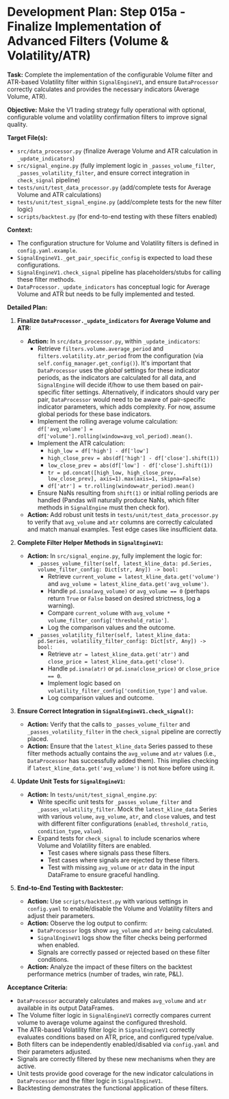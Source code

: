 # Development Plan: Step 015a - Finalize Implementation of Advanced Filters (Volume & Volatility/ATR)

**Task:** Complete the implementation of the configurable Volume filter and ATR-based Volatility filter within `SignalEngineV1`, and ensure `DataProcessor` correctly calculates and provides the necessary indicators (Average Volume, ATR).

**Objective:** Make the V1 trading strategy fully operational with optional, configurable volume and volatility confirmation filters to improve signal quality.

**Target File(s):**
*   `src/data_processor.py` (finalize Average Volume and ATR calculation in `_update_indicators`)
*   `src/signal_engine.py` (fully implement logic in `_passes_volume_filter`, `_passes_volatility_filter`, and ensure correct integration in `check_signal` pipeline)
*   `tests/unit/test_data_processor.py` (add/complete tests for Average Volume and ATR calculations)
*   `tests/unit/test_signal_engine.py` (add/complete tests for the new filter logic)
*   `scripts/backtest.py` (for end-to-end testing with these filters enabled)

**Context:**
*   The configuration structure for Volume and Volatility filters is defined in `config.yaml.example`.
*   `SignalEngineV1._get_pair_specific_config` is expected to load these configurations.
*   `SignalEngineV1.check_signal` pipeline has placeholders/stubs for calling these filter methods.
*   `DataProcessor._update_indicators` has conceptual logic for Average Volume and ATR but needs to be fully implemented and tested.

**Detailed Plan:**

1.  **Finalize `DataProcessor._update_indicators` for Average Volume and ATR:**
    *   **Action:** In `src/data_processor.py`, within `_update_indicators`:
        *   Retrieve `filters.volume.average_period` and `filters.volatility.atr_period` from the configuration (via `self.config_manager.get_config()`). It's important that `DataProcessor` uses the *global* settings for these indicator periods, as the indicators are calculated for all data, and `SignalEngine` will decide if/how to use them based on pair-specific filter settings. Alternatively, if indicators should vary per pair, `DataProcessor` would need to be aware of pair-specific indicator parameters, which adds complexity. For now, assume global periods for these base indicators.
        *   Implement the rolling average volume calculation: `df['avg_volume'] = df['volume'].rolling(window=avg_vol_period).mean()`.
        *   Implement the ATR calculation:
            *   `high_low = df['high'] - df['low']`
            *   `high_close_prev = abs(df['high'] - df['close'].shift(1))`
            *   `low_close_prev = abs(df['low'] - df['close'].shift(1))`
            *   `tr = pd.concat([high_low, high_close_prev, low_close_prev], axis=1).max(axis=1, skipna=False)`
            *   `df['atr'] = tr.rolling(window=atr_period).mean()`
        *   Ensure NaNs resulting from `shift(1)` or initial rolling periods are handled (Pandas will naturally produce NaNs, which filter methods in `SignalEngine` must then check for).
    *   **Action:** Add robust unit tests in `tests/unit/test_data_processor.py` to verify that `avg_volume` and `atr` columns are correctly calculated and match manual examples. Test edge cases like insufficient data.

2.  **Complete Filter Helper Methods in `SignalEngineV1`:**
    *   **Action:** In `src/signal_engine.py`, fully implement the logic for:
        *   `_passes_volume_filter(self, latest_kline_data: pd.Series, volume_filter_config: Dict[str, Any]) -> bool:`
            *   Retrieve `current_volume = latest_kline_data.get('volume')` and `avg_volume = latest_kline_data.get('avg_volume')`.
            *   Handle `pd.isna(avg_volume)` or `avg_volume == 0` (perhaps return `True` or `False` based on desired strictness, log a warning).
            *   Compare `current_volume` with `avg_volume * volume_filter_config['threshold_ratio']`.
            *   Log the comparison values and the outcome.
        *   `_passes_volatility_filter(self, latest_kline_data: pd.Series, volatility_filter_config: Dict[str, Any]) -> bool:`
            *   Retrieve `atr = latest_kline_data.get('atr')` and `close_price = latest_kline_data.get('close')`.
            *   Handle `pd.isna(atr)` or `pd.isna(close_price)` or `close_price == 0`.
            *   Implement logic based on `volatility_filter_config['condition_type']` and `value`.
            *   Log comparison values and outcome.

3.  **Ensure Correct Integration in `SignalEngineV1.check_signal()`:**
    *   **Action:** Verify that the calls to `_passes_volume_filter` and `_passes_volatility_filter` in the `check_signal` pipeline are correctly placed.
    *   **Action:** Ensure that the `latest_kline_data` Series passed to these filter methods actually contains the `avg_volume` and `atr` values (i.e., `DataProcessor` has successfully added them). This implies checking if `latest_kline_data.get('avg_volume')` is not `None` before using it.

4.  **Update Unit Tests for `SignalEngineV1`:**
    *   **Action:** In `tests/unit/test_signal_engine.py`:
        *   Write specific unit tests for `_passes_volume_filter` and `_passes_volatility_filter`. Mock the `latest_kline_data` Series with various `volume`, `avg_volume`, `atr`, and `close` values, and test with different filter configurations (`enabled`, `threshold_ratio`, `condition_type`, `value`).
        *   Expand tests for `check_signal` to include scenarios where Volume and Volatility filters are enabled.
            *   Test cases where signals pass these filters.
            *   Test cases where signals are rejected by these filters.
            *   Test with missing `avg_volume` or `atr` data in the input DataFrame to ensure graceful handling.

5.  **End-to-End Testing with Backtester:**
    *   **Action:** Use `scripts/backtest.py` with various settings in `config.yaml` to enable/disable the Volume and Volatility filters and adjust their parameters.
    *   **Action:** Observe the log output to confirm:
        *   `DataProcessor` logs show `avg_volume` and `atr` being calculated.
        *   `SignalEngineV1` logs show the filter checks being performed when enabled.
        *   Signals are correctly passed or rejected based on these filter conditions.
    *   **Action:** Analyze the impact of these filters on the backtest performance metrics (number of trades, win rate, P&L).

**Acceptance Criteria:**
*   `DataProcessor` accurately calculates and makes `avg_volume` and `atr` available in its output DataFrames.
*   The Volume filter logic in `SignalEngineV1` correctly compares current volume to average volume against the configured threshold.
*   The ATR-based Volatility filter logic in `SignalEngineV1` correctly evaluates conditions based on ATR, price, and configured type/value.
*   Both filters can be independently enabled/disabled via `config.yaml` and their parameters adjusted.
*   Signals are correctly filtered by these new mechanisms when they are active.
*   Unit tests provide good coverage for the new indicator calculations in `DataProcessor` and the filter logic in `SignalEngineV1`.
*   Backtesting demonstrates the functional application of these filters.